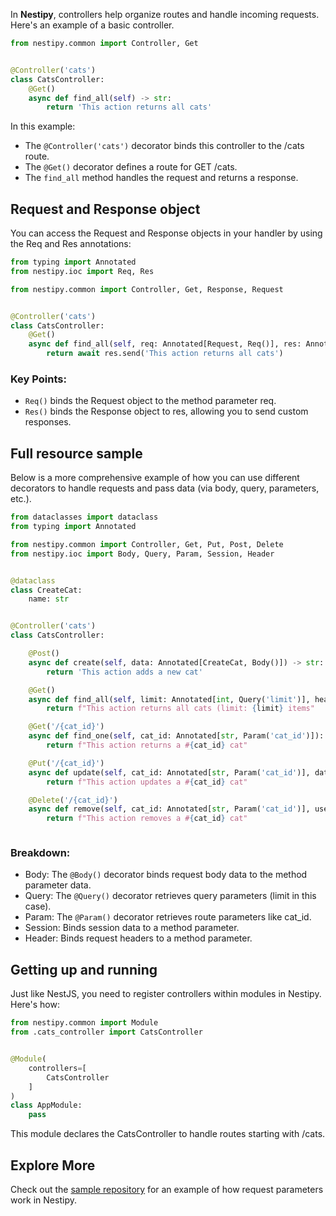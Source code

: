 In **Nestipy**, controllers help organize routes and handle incoming requests. Here's an example of a basic controller.
```python
from nestipy.common import Controller, Get


@Controller('cats')
class CatsController:
    @Get()
    async def find_all(self) -> str:
        return 'This action returns all cats'

```
In this example:

* The `@Controller('cats')` decorator binds this controller to the /cats route.
* The `@Get()` decorator defines a route for GET /cats.
* The `find_all` method handles the request and returns a response.

## Request and Response object
You can access the Request and Response objects in your handler by using the Req and Res annotations:
```python
from typing import Annotated
from nestipy.ioc import Req, Res

from nestipy.common import Controller, Get, Response, Request


@Controller('cats')
class CatsController:
    @Get()
    async def find_all(self, req: Annotated[Request, Req()], res: Annotated[Response, Res()]) -> Response:
        return await res.send('This action returns all cats')

```
### **Key Points**:
* `Req()` binds the Request object to the method parameter req.
* `Res()` binds the Response object to res, allowing you to send custom responses.

## Full resource sample
Below is a more comprehensive example of how you can use different decorators to handle requests and pass data (via body, query, parameters, etc.).
```python
from dataclasses import dataclass
from typing import Annotated

from nestipy.common import Controller, Get, Put, Post, Delete
from nestipy.ioc import Body, Query, Param, Session, Header


@dataclass
class CreateCat:
    name: str


@Controller('cats')
class CatsController:

    @Post()
    async def create(self, data: Annotated[CreateCat, Body()]) -> str:
        return 'This action adds a new cat'

    @Get()
    async def find_all(self, limit: Annotated[int, Query('limit')], headers: Annotated[dict, Header()]) -> str:
        return f"This action returns all cats (limit: {limit} items"

    @Get('/{cat_id}')
    async def find_one(self, cat_id: Annotated[str, Param('cat_id')]):
        return f"This action returns a #{cat_id} cat"

    @Put('/{cat_id}')
    async def update(self, cat_id: Annotated[str, Param('cat_id')], data: Annotated[CreateCat, Body()]):
        return f"This action updates a #{cat_id} cat"

    @Delete('/{cat_id}')
    async def remove(self, cat_id: Annotated[str, Param('cat_id')], user_id: Session[int, None]):
        return f"This action removes a #{cat_id} cat"



```

### **Breakdown**:

* Body: The `@Body()` decorator binds request body data to the method parameter data.
* Query: The `@Query()` decorator retrieves query parameters (limit in this case).
* Param: The `@Param()` decorator retrieves route parameters like cat_id.
* Session: Binds session data to a method parameter.
* Header: Binds request headers to a method parameter.
## Getting up and running
Just like NestJS, you need to register controllers within modules in Nestipy. Here's how:

```python
from nestipy.common import Module
from .cats_controller import CatsController


@Module(
    controllers=[
        CatsController
    ]
)
class AppModule:
    pass
```
This module declares the CatsController to handle routes starting with /cats.

## **Explore More**
Check out the [sample repository](https://github.com/nestipy/sample/tree/main/sample-app-request-params) for an example of how request parameters work in Nestipy.
<br/>
